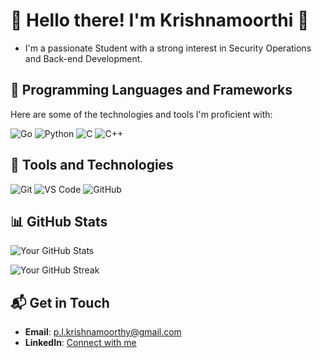 # 👋 Hello there! I'm Krishnamoorthi 👋

+ I'm a passionate Student with a strong interest in Security Operations and Back-end Development.
## 🚀 Programming Languages and Frameworks

Here are some of the technologies and tools I'm proficient with:

![Go](https://img.shields.io/badge/-Go-00ADD8?logo=go&logoColor=white&style=flat-square)
![Python](https://img.shields.io/badge/-Python-306998?logo=python&logoColor=white&style=flat-square)
![C](https://img.shields.io/badge/-C-00599C?logo=C&logoColor=white&style=flat-square)
![C++](https://img.shields.io/badge/-C%2B%2B-00599C?logo=C%2B%2B&logoColor=white&style=flat-square)

## 🚀 Tools and Technologies

![Git](https://img.shields.io/badge/-Git-F05032?logo=git&logoColor=white&style=flat-square)
![VS Code](https://img.shields.io/badge/-VS%20Code-007ACC?logo=visual-studio-code&logoColor=white&style=flat-square)
![GitHub](https://img.shields.io/badge/-GitHub-181717?logo=github&logoColor=white&style=flat-square)

## 📊 GitHub Stats

![Your GitHub Stats](https://github-readme-stats.vercel.app/api?username=Kr1shna02&show_icons=true&count_private=true&hide_title=true&hide=prs&theme=radical&border_radius=10)

![Your GitHub Streak](https://github-readme-streak-stats.herokuapp.com/?user=Kr1shna02&theme=radical&border_radius=10)    

## 📬 Get in Touch

- **Email**: [p.l.krishnamoorthy@gmail.com](mailto:p.l.krishnamoorthy@gmail.com)
- **LinkedIn**: [Connect with me](https://www.linkedin.com/in/krishnamoorthi-p-l-3307bb28a/)

